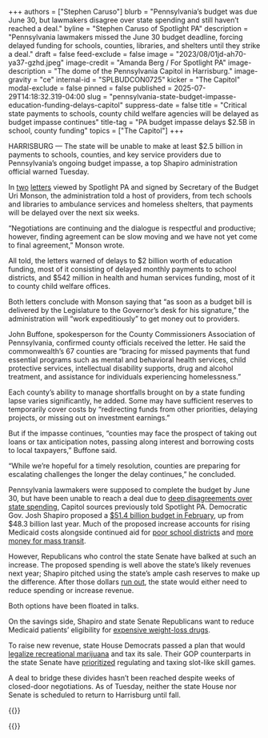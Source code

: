 +++
authors = ["Stephen Caruso"]
blurb = "Pennsylvania’s budget was due June 30, but lawmakers disagree over state spending and still haven’t reached a deal."
byline = "Stephen Caruso of Spotlight PA"
description = "Pennsylvania lawmakers missed the June 30 budget deadline, forcing delayed funding for schools, counties, libraries, and shelters until they strike a deal."
draft = false
feed-exclude = false
image = "2023/08/01jd-ah70-ya37-gzhd.jpeg"
image-credit = "Amanda Berg / For Spotlight PA"
image-description = "The dome of the Pennsylvania Capitol in Harrisburg."
image-gravity = "ce"
internal-id = "SPLBUDCON0725"
kicker = "The Capitol"
modal-exclude = false
pinned = false
published = 2025-07-29T14:18:32.319-04:00
slug = "pennsylvania-state-budget-impasse-education-funding-delays-capitol"
suppress-date = false
title = "Critical state payments to schools, county child welfare agencies will be delayed as budget impasse continues"
title-tag = "PA budget impasse delays $2.5B in school, county funding"
topics = ["The Capitol"]
+++

HARRISBURG — The state will be unable to make at least $2.5 billion in payments to schools, counties, and key service providers due to Pennsylvania’s ongoing budget impasse, a top Shapiro administration official warned Tuesday.

In <a href="https://www.scribd.com/document/894690168/PA-Secretary-of-the-Budget-warns-of-missed-education-payments">two</a> <a href="https://www.scribd.com/document/894690406/Budget-Secretary-warns-of-Health-and-Human-Services-missed-payments">letters</a> viewed by Spotlight PA and signed by Secretary of the Budget Uri Monson, the administration told a host of providers, from tech schools and libraries to ambulance services and homeless shelters, that payments will be delayed over the next six weeks.

“Negotiations are continuing and the dialogue is respectful and productive; however, finding agreement can be slow moving and we have not yet come to final agreement,” Monson wrote.

All told, the letters warned of delays to $2 billion worth of education funding, most of it consisting of delayed monthly payments to school districts, and $542 million in health and human services funding, most of it to county child welfare offices.

Both letters conclude with Monson saying that “as soon as a budget bill is delivered by the Legislature to the Governor’s desk for his signature,” the administration will “work expeditiously” to get money out to providers.

John Buffone, spokesperson for the County Commissioners Association of Pennsylvania, confirmed county officials received the letter. He said the commonwealth’s 67 counties are “bracing for missed payments that fund essential programs such as mental and behavioral health services, child protective services, intellectual disability supports, drug and alcohol treatment, and assistance for individuals experiencing homelessness.”

Each county’s ability to manage shortfalls brought on by a state funding lapse varies significantly, he added. Some may have sufficient reserves to temporarily cover costs by “redirecting funds from other priorities, delaying projects, or missing out on investment earnings.”

But if the impasse continues, “counties may face the prospect of taking out loans or tax anticipation notes, passing along interest and borrowing costs to local taxpayers,” Buffone said.

“While we’re hopeful for a timely resolution, counties are preparing for escalating challenges the longer the delay continues,” he concluded.

Pennsylvania lawmakers were supposed to complete the budget by June 30, but have been unable to reach a deal due to <a href="https://www.spotlightpa.org/news/2025/07/capitol-pennsylvania-budget-impasse-week-three-negotiations-update/">deep disagreements over state spending</a>, Capitol sources previously told Spotlight PA. Democratic Gov. Josh Shapiro proposed a <a href="https://www.spotlightpa.org/news/2025/02/josh-shapiro-pennsylvania-budget-legal-weed/">$51.4 billion budget in February</a>, up from $48.3 billion last year. Much of the proposed increase accounts for rising Medicaid costs alongside continued aid for <a href="https://www.spotlightpa.org/news/2025/01/pennsylvania-legislature-public-education-funding-adequacy-gap-future-plans/">poor school districts</a> and <a href="https://www.spotlightpa.org/news/2024/01/public-transit-funding-pennsylvania-septa-shapiro-trains-buses-fiscal-cliff/">more money for mass transit</a>.

However, Republicans who control the state Senate have balked at such an increase. The proposed spending is well above the state’s likely revenues next year; Shapiro pitched using the state’s ample cash reserves to make up the difference. After those dollars <a href="https://www.spotlightpa.org/news/2024/08/budget-deficit-surplus-revenue-pennsylvania-legislature/">run out</a>, the state would either need to reduce spending or increase revenue.

Both options have been floated in talks.

On the savings side, Shapiro and state Senate Republicans want to reduce Medicaid patients’ eligibility for <a href="https://www.spotlightpa.org/news/2025/06/medicaid-weight-loss-cuts-pennsylvania-budget-savings-deficit/">expensive weight-loss drugs</a>.

To raise new revenue, state House Democrats passed a plan that would <a href="https://www.spotlightpa.org/news/2025/05/pennsylvania-legal-marijuana-state-store-committee-vote/">legalize recreational marijuana</a> and tax its sale. Their GOP counterparts in the state Senate have <a href="https://www.spotlightpa.org/news/2025/06/skill-games-budget-pennsylvania-lobbyists-senate-fight-ward-pittman/">prioritized</a> regulating and taxing slot-like skill games.

A deal to bridge these divides hasn’t been reached despite weeks of closed-door negotiations. As of Tuesday, neither the state House nor Senate is scheduled to return to Harrisburg until fall.

{{<scribd src="https://www.scribd.com/embeds/894690168/content?start_page=1&amp;view_mode=scroll&amp;access_key=key-h272ZDPdfMUoSHHOq1IF" >}}

{{<scribd src="https://www.scribd.com/embeds/894690406/content?start_page=1&amp;view_mode=scroll&amp;access_key=key-BiJeb5bs10lL8zQnKwm9" >}}

